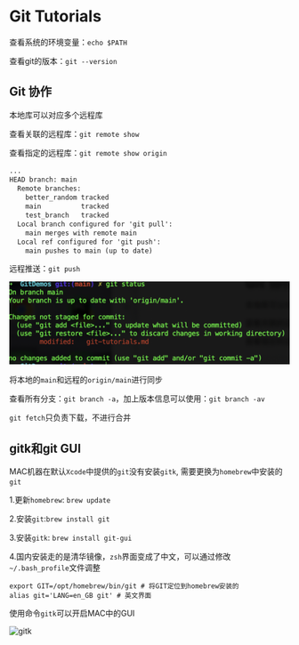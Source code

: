 # Git Tutorials

查看系统的环境变量：`echo $PATH`

查看git的版本：`git --version`

## Git 协作

本地库可以对应多个远程库

查看关联的远程库：`git remote show`

查看指定的远程库：`git remote show origin`

```
...
HEAD branch: main
  Remote branches:
    better_random tracked
    main          tracked
    test_branch   tracked
  Local branch configured for 'git pull':
    main merges with remote main
  Local ref configured for 'git push':
    main pushes to main (up to date)
```

远程推送：`git push`

<img src="figures/git-status.png" alt="git-status" style="zoom:50%;" />


将本地的`main`和远程的`origin/main`进行同步

查看所有分支：`git branch -a`，加上版本信息可以使用：`git branch -av`

`git fetch`只负责下载，不进行合并

## gitk和git GUI

MAC机器在默认`Xcode`中提供的`git`没有安装`gitk`, 需要更换为`homebrew`中安装的`git`

1.更新`homebrew`: `brew update`

2.安装`git`:`brew install git`

3.安装`gitk`: `brew install git-gui`

4.国内安装走的是清华镜像，`zsh`界面变成了中文，可以通过修改`~/.bash_profile`文件调整

```
export GIT=/opt/homebrew/bin/git # 将GIT定位到homebrew安装的
alias git='LANG=en_GB git' # 英文界面
```

使用命令`gitk`可以开启MAC中的GUI

![gitk](/Users/minux/Desktop/minux_programs/Git/GitDemos/figures/gitk.png)



